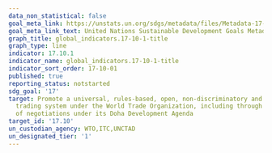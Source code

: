 ```yaml
---
data_non_statistical: false
goal_meta_link: https://unstats.un.org/sdgs/metadata/files/Metadata-17-10-01.pdf
goal_meta_link_text: United Nations Sustainable Development Goals Metadata (pdf 468kB)
graph_title: global_indicators.17-10-1-title
graph_type: line
indicator: 17.10.1
indicator_name: global_indicators.17-10-1-title
indicator_sort_order: 17-10-01
published: true
reporting_status: notstarted
sdg_goal: '17'
target: Promote a universal, rules-based, open, non‑discriminatory and equitable multilateral
  trading system under the World Trade Organization, including through the conclusion
  of negotiations under its Doha Development Agenda
target_id: '17.10'
un_custodian_agency: WTO,ITC,UNCTAD
un_designated_tier: '1'
---
```

